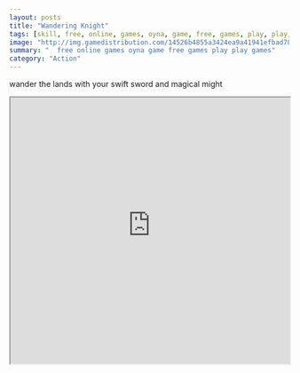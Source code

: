```yaml
---
layout: posts
title: "Wandering Knight"
tags: [skill, free, online, games, oyna, game, free, games, play, play, games]
image: "http://img.gamedistribution.com/14526b4855a3424ea9a41941efbad782.jpg"
summary: "  free online games oyna game free games play play games"
category: "Action"
---
```


wander the lands with your swift sword and magical might

<iframe width="100%" height="480px;" src="http://flash.gamedistribution.com?game=14526b4855a3424ea9a41941efbad782"></iframe>